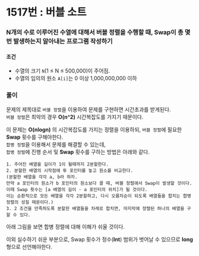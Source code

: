 # 1517번 : 버블 소트
### N개의 수로 이루어진 수열에 대해서 버블 정렬을 수행할 때, Swap이 총 몇 번 발생하는지 알아내는 프로그램 작성하기
#### 조건
- 수열의 크기 `N`(1 ≤ N ≤ 500,000)이 주어짐.
- 수열의 임의의 원소 `A[i]`는 0 이상 1,000,000,000 이하
### 풀이
문제의 제목대로 `버블 정렬`을 이용하여 문제를 구현하면 시간초과를 받게된다.  
`버블 정렬`은 최악의 경우 **O(n^2)** 시간복잡도를 가지기 때문이다.  

이 문제는 **O(nlogn)** 의 시간복잡도를 가지는 정렬을 이용하되, `버블 정렬`에 필요한 **Swap** 횟수를 구해야한다.  
`합병 정렬`을 이용해서 문제를 해결할 수 있는데,  
`합병 정렬`에 진행 순서 및 **Swap** 횟수를 구하는 방법은 아래와 같다.  
```
1. 주어진 배열을 길이가 1이 될때까지 2분할한다.
2. 분할한 배열의 시작점에 투 포인터를 놓고 원소를 비교한다.
(분할한 배열을 각각 a, b라 하자.   
만약 a 포인터의 원소가 b 포인터의 원소보다 클 때, 버블 정렬에서 Swap이 발생할 것이다.  
이때 Swap 횟수는 [a 배열의 길이 - a 포인터의 위치]가 될 것이다.  
이는 순환적으로 모든 배열을 각각 2분할하고, 다시 오름차순이 되도록 배열들을 합치는 합병 정렬의 성질 때문이다.)
3. 2 조건을 만족하도록 분할한 배열들을 차례로 합치면, 마지막에 정렬된 하나의 배열을 구할 수 있다. 
```
아래 그림을 보면 합병 정렬에 대해 이해가 쉬울 것이다.  

이외 실수하기 쉬운 부분으로, Swap 횟수가 정수(**Int**) 범위가 벗어날 수 있으므로 **long**형으로 선언해야한다.


